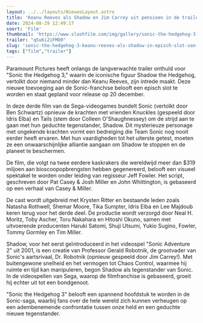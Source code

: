 ```yaml
---
layout: ../../layouts/NieuwsLayout.astro
title: 'Keanu Reeves als Shadow en Jim Carrey uit pensioen in de trailer voor Sonic 3'
date: 2024-08-29 12:49:17
soort: 'Film'
thumbnail: 'https://www.slashfilm.com/img/gallery/sonic-the-hedgehog-3-trailer-its-shadow-time/shadow-makes-for-a-great-antagonist-1724765124.jpg'
trailer: "qSu6i2iFMO0"
slug: 'sonic-the-hedgehog-3-keanu-reeves-als-shadow-in-episch-slot-van-de-trilogie'
tags: ["film","trailer"]
---
```


Paramount Pictures heeft onlangs de langverwachte trailer onthuld voor "Sonic the Hedgehog 3," waarin de iconische figuur Shadow the Hedgehog, vertolkt door niemand minder dan Keanu Reeves, zijn intrede maakt. Deze nieuwe toevoeging aan de Sonic-franchise belooft een episch slot te worden en staat gepland voor release op 20 december.

In deze derde film van de Sega-videogames bundelt Sonic (vertolkt door Ben Schwartz) opnieuw de krachten met vrienden Knuckles (gespeeld door Idris Elba) en Tails (stem door Colleen O'Shaughnessey) om de strijd aan te gaan met hun geduchte tegenstander, Shadow. Dit mysterieuze personage met ongekende krachten vormt een bedreiging die Team Sonic nog nooit eerder heeft ervaren. Met hun vaardigheden tot het uiterste getest, moeten ze een onwaarschijnlijke alliantie aangaan om Shadow te stoppen en de planeet te beschermen.

De film, die volgt na twee eerdere kaskrakers die wereldwijd meer dan $319 miljoen aan bioscoopopbrengsten hebben gegenereerd, belooft een visueel spektakel te worden onder leiding van regisseur Jeff Fowler. Het script, geschreven door Pat Casey & Josh Miller en John Whittington, is gebaseerd op een verhaal van Casey & Miller.

De cast wordt uitgebreid met Krysten Ritter en bestaande leden zoals Natasha Rothwell, Shemar Moore, Tika Sumpter, Idris Elba en Lee Majdoub keren terug voor het derde deel. De productie wordt verzorgd door Neal H. Moritz, Toby Ascher, Toru Nakahara en Hitoshi Okuno, samen met uitvoerende producenten Haruki Satomi, Shuji Utsumi, Yukio Sugino, Fowler, Tommy Gormley en Tim Miller.

Shadow, voor het eerst geïntroduceerd in het videospel "Sonic Adventure 2" uit 2001, is een creatie van Professor Gerald Robotnik, de grootvader van Sonic's aartsrivaal, Dr. Robotnik (opnieuw gespeeld door Jim Carrey!). Met buitengewone snelheid en het vermogen tot Chaos Control, waarmee hij ruimte en tijd kan manipuleren, begon Shadow als tegenstander van Sonic. In de videospellen van Sega, waarop de filmfranchise is gebaseerd, groeit hij echter uit tot een bondgenoot.

"Sonic the Hedgehog 3" belooft een spannend hoofdstuk te worden in de Sonic-saga, waarbij fans over de hele wereld zich kunnen verheugen op een adembenemende confrontatie tussen onze held en een geduchte nieuwe tegenstander.
